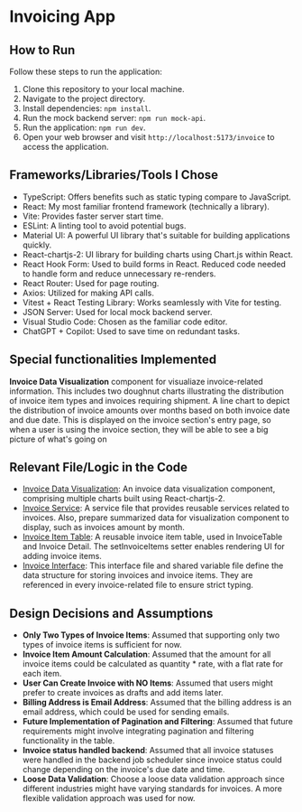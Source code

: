 # Invoicing App

## How to Run

Follow these steps to run the application:

1. Clone this repository to your local machine.
2. Navigate to the project directory.
3. Install dependencies: `npm install`.
4. Run the mock backend server: `npm run mock-api`.
5. Run the application: `npm run dev`.
6. Open your web browser and visit `http://localhost:5173/invoice` to access the application.


## Frameworks/Libraries/Tools I Chose


- TypeScript: Offers benefits such as static typing compare to JavaScript.
- React: My most familiar frontend framework (technically a library).
- Vite: Provides faster server start time.
- ESLint: A linting tool to avoid potential bugs.
- Material UI: A powerful UI library that's suitable for building applications quickly.
- React-chartjs-2: UI library for building charts using Chart.js within React.
- React Hook Form: Used to build forms in React. Reduced code needed to handle form and reduce unnecessary re-renders.
- React Router: Used for page routing.
- Axios: Utilized for making API calls.
- Vitest + React Testing Library: Works seamlessly with Vite for testing.
- JSON Server: Used for local mock backend server.
- Visual Studio Code: Chosen as the familiar code editor.
- ChatGPT + Copilot: Used to save time on redundant tasks.

## Special functionalities Implemented
**Invoice Data Visualization** component for visualiaze invoice-related information. This includes two doughnut charts illustrating the distribution of invoice item types and invoices requiring shipment. A line chart to depict the distribution of invoice amounts over months based on both invoice date and due date. This is displayed on the invoice section's entry page, so when a user is using the invoice section, they will be able to see a big picture of what's going on

## Relevant File/Logic in the Code
- [Invoice Data Visualization](./src/components/Invoice/InvoiceDataVisualization.tsx): An invoice data visualization component, comprising multiple charts built using React-chartjs-2.
- [Invoice Service](./src/services/InvoiceService.tsx): A service file that provides reusable services related to invoices. Also, prepare summarized data for visualization component to display, such as invoices amount by month.
- [Invoice Item Table](./src/components/Invoice/InvoiceItemTable.tsx): A reusable invoice item table, used in InvoiceTable and Invoice Detail. The setInvoiceItems setter enables rendering UI for adding invoice items.
- [Invoice Interface](./src/interface/IInvoice.tsx): This interface file and shared variable file define the data structure for storing invoices and invoice items. They are referenced in every invoice-related file to ensure strict typing.

## Design Decisions and Assumptions

- **Only Two Types of Invoice Items**: Assumed that supporting only two types of invoice items is sufficient for now.
- **Invoice Item Amount Calculation**: Assumed that the amount for all invoice items could be calculated as quantity * rate, with a flat rate for each item.
- **User Can Create Invoice with NO Items**: Assumed that users might prefer to create invoices as drafts and add items later.
- **Billing Address is Email Address**: Assumed that the billing address is an email address, which could be used for sending emails.
- **Future Implementation of Pagination and Filtering**: Assumed that future requirements might involve integrating pagination and filtering functionality in the table.
- **Invoice status handled backend**: Assumed that all invoice statuses were handled in the backend job scheduler since invoice status could change depending on the invoice's due date and time.
- **Loose Data Validation**: Choose a loose data validation approach since different industries might have varying standards for invoices. A more flexible validation approach was used for now.

